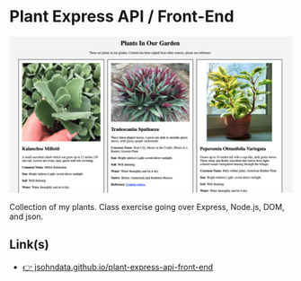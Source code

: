 # Plant Express API / Front-End
[![Demo screen shot](./images/screen-shot.png)](https://jsohndata.github.io/plant-express-api-front-end/)

Collection of my plants. Class exercise going over Express, Node.js, DOM, and json.

## Link(s)
* [👉 jsohndata.github.io/plant-express-api-front-end](https://jsohndata.github.io/plant-express-api-front-end/)
